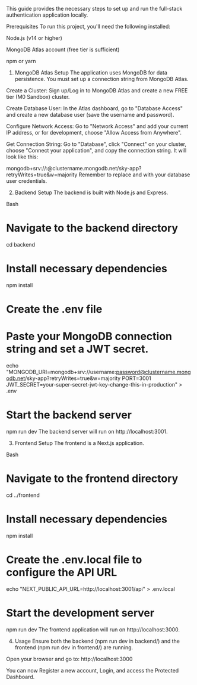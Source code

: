 <!-- Sky App - Full-Stack Authentication Application: Setup -->
This guide provides the necessary steps to set up and run the full-stack authentication application locally.

Prerequisites
To run this project, you'll need the following installed:

Node.js (v14 or higher)

MongoDB Atlas account (free tier is sufficient)

npm or yarn

1. MongoDB Atlas Setup
The application uses MongoDB for data persistence. You must set up a connection string from MongoDB Atlas.

Create a Cluster: Sign up/Log in to MongoDB Atlas and create a new FREE tier (M0 Sandbox) cluster.

Create Database User: In the Atlas dashboard, go to "Database Access" and create a new database user (save the username and password).

Configure Network Access: Go to "Network Access" and add your current IP address, or for development, choose "Allow Access from Anywhere".

Get Connection String: Go to "Database", click "Connect" on your cluster, choose "Connect your application", and copy the connection string. It will look like this:

mongodb+srv://<username>:<password>@clustername.mongodb.net/sky-app?retryWrites=true&w=majority
Remember to replace <username> and <password> with your database user credentials.

2. Backend Setup
The backend is built with Node.js and Express.

Bash

# Navigate to the backend directory
cd backend

# Install necessary dependencies
npm install

# Create the .env file
# Paste your MongoDB connection string and set a JWT secret.
echo "MONGODB_URI=mongodb+srv://username:password@clustername.mongodb.net/sky-app?retryWrites=true&w=majority
PORT=3001
JWT_SECRET=your-super-secret-jwt-key-change-this-in-production" > .env

# Start the backend server
npm run dev
The backend server will run on http://localhost:3001.

3. Frontend Setup
The frontend is a Next.js application.

Bash

# Navigate to the frontend directory
cd ../frontend

# Install necessary dependencies
npm install

# Create the .env.local file to configure the API URL
echo "NEXT_PUBLIC_API_URL=http://localhost:3001/api" > .env.local

# Start the development server
npm run dev
The frontend application will run on http://localhost:3000.

4. Usage
Ensure both the backend (npm run dev in backend/) and the frontend (npm run dev in frontend/) are running.

Open your browser and go to: http://localhost:3000

You can now Register a new account, Login, and access the Protected Dashboard.

